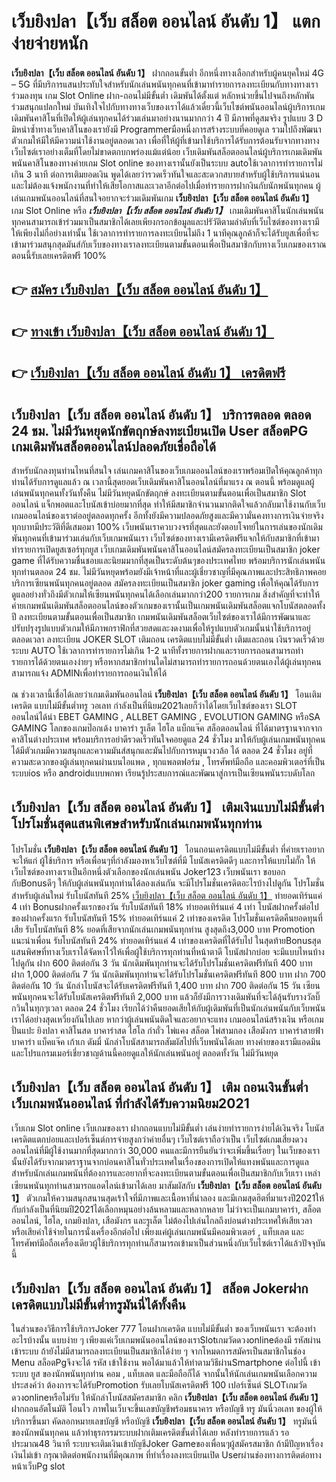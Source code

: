 # เว็บยิงปลา【เว็บ สล็อต ออนไลน์ อันดับ 1】  แตกง่ายจ่ายหนัก

**เว็บยิงปลา【เว็บ สล็อต ออนไลน์ อันดับ 1】** ฝากถอนขั้นต่ำ  อีกหนึ่งทางเลือกสำหรับผู้คนยุคใหม่ 4G – 5G ที่มีบริการแสนประทับใจสำหรับนักเล่นพนันทุกคนที่เข้ามาทำรายการลงทะเบียนกับทางทางเราร่วมลงทุน เกม Slot Online ฝาก-ถอนไม่มีขั้นต่ำ เดิมพันได้ตั้งแต่ หลักหน่วยขึ้นไปจนถึงหลักพัน ร่วมสนุกแปลกใหม่ บันเทิงใจไปกับทางทางเว็บของเราได้แล้วเดี๋ยวนี้เว็บไซต์พนันออนไลน์ผู้บริการเกมเดิมพันคาสิโนที่เปิดให้ผู้เล่นทุกคนได้ร่วมเล่นมาอย่างนานมากกว่า 4 ปี มีภาพที่ดูสมจริง รูปแบบ 3 D
มิหนำซ้ำทางเว็บคาสิโนของเรายังมี Programmerมือหนึ่งการสร้างระบบที่คอยดูเล  รวมไปถึงพัฒนาตัวเกมให้มีให้มีความน่าใช้งานอยู่ตลอดเวลา เพื่อที่ให้ผู้ที่เข้ามาใช้บริการได้รับการต้อนรับจากทางทางเว็บไซต์เราอย่างเต็มที่โดยไม่ขาดตกบกพร่องแม้แต่น้อย เว็บเดิมพันสล็อตออนไลน์ผู้บริการเกมเดิมพันพนันคาสิโนของทางค่ายเกม Slot online ของทางเรานั้นยังเป็นระบบ autoใช้เวลาการทำรายการไม่เกิน 3 นาที ต่อการเติมยอดเงิน พูดได้เลยว่ารวดเร็วทันใจและสะดวกสบายสำหรับผู้ใช้บริการแน่นอนและไม่ต้องแจ้งพนักงานที่ทำให้เสียโอกาสและเวลาอีกต่อไปเมื่อทำรายการฝากงินกับนักพนันทุกคน
ผู้เล่นเกมพนันออนไลน์ที่สนใจอยากจะร่วมเดิมพันเกม **เว็บยิงปลา【เว็บ สล็อต ออนไลน์ อันดับ 1】** เกม Slot Online หรือ ***เว็บยิงปลา【เว็บ สล็อต ออนไลน์ อันดับ 1】*** เกมเดิมพันคาสิโนนักเล่นพนันทุกคนสามารถเข้าร่วมมาเป็นสมาชิกได้เลยเพียงกรอกข้อมูลและปรัวัติตามลำดับที่เว็บไซต์ของทางเรามีให้เพียงไม่กี่อย่างเท่านั้น ใช้เวลาการทำรายการลงทะเบียนไม่ถึง 1 นาทีคุณลูกค้าก็จะได้รับยูสเพื่อที่จะเข้ามาร่วมสนุกสุดมันส์กับเว็บของทางเราลงทะเบียนตามขั้นตอนเพื่อเป็นสมาชิกกับทางเว็บเกมของเราณ ตอนนี้รับเลยเครดิตฟรี 100%

## 👉 [สมัคร เว็บยิงปลา【เว็บ สล็อต ออนไลน์ อันดับ 1】](https://archa888.com/)
## 👉 [ทางเข้า เว็บยิงปลา【เว็บ สล็อต ออนไลน์ อันดับ 1】](https://archa888.com/)
## 👉 [เว็บยิงปลา【เว็บ สล็อต ออนไลน์ อันดับ 1】 เครดิตฟรี](https://archa888.com/)

## เว็บยิงปลา【เว็บ สล็อต ออนไลน์ อันดับ 1】 บริการตลอด ตลอด 24 ชม. ไม่มีวันหยุดนักขัตฤกษ์ลงทะเบียนเปิด User สล็อตPG เกมเดิมพันสล็อตออนไลน์ปลอดภัยเชื่อถือได้

สำหรับนักลงทุนท่านไหนที่สนใจ เล่นเกมคาสิโนของเว็บเกมออนไลน์ของเราพร้อมเปิดให้คุณลูกค้าทุกท่านได้รับการดูแลแล้ว ณ เวลานี้สุดยอดเว็บเดิมพันคาสิโนออนไลน์ที่มาแรง ณ ตอนนี้ พร้อมดูแลผู้เล่นพนันทุกคนทั้งวันทั้งคืน ไม่มีวันหยุดนักขัตฤกษ์ ลงทะเบียนตามขั้นตอนเพื่อเป็นสมาชิก Slot ออนไลน์ แจ็กพอตและโบนัสเข้าบ่อยมากที่สุด ทำให้มีสมาชิกจำนวนมากติดใจแล้วกลับมาใช้งานกับเว็บเกมออนไลน์ของเราต่ออยู่ตลอดทุกครั้ง อีกทั้งยังมีความปลอดภัยสูงและมีความั่นคงทางการเงินจ่ายจริงทุกบาทมีประวัติที่ดีเสมอมา 100% เว็บพนันเราควบวงจรที่สุดและยังตอบโจทย์ในการเล่นของนักเดิมพันทุกคนที่เข้ามาร่วมเล่นกับเว็บเกมพนันเรา
เว็บไซต์ของทางเรามีเครดิตฟรีแจกให้กับสมาชิกที่เข้ามาทำรายการเปิดยูสเซอร์ทุกยูส เว็บเกมเดิมพันพนันคาสิโนออนไลน์สมัครลงทะเบียนเป็นสมาชิก joker game ที่ได้รับความชื่นชอบและนิยมมากที่สุดเป็นระดับต้นๆของประเทศไทย พร้อมบริการนักเล่นพนันทุกท่านตลอด 24 ชม. ไม่มีวันหยุดพร้อมยังมีเจ้าหน้าที่และผู้เชี่ยวชาญที่มีคุณภาพและประสิทธิภาพคอยบริการเซียนพนันทุกคนอยู่ตลอด สมัครลงทะเบียนเป็นสมาชิก joker gaming เพื่อให้คุณได้รับการดูแลอย่างทั่วถึงมีตัวเกมให้เซียนพนันทุกคนได้เลือกเล่นมากกว่า200 รายการเกม
สิ่งสำคัญที่จะทำให้ค่ายเกมพนันเดิมพันสล็อตออนไลน์ของตัวเกมของเรานั้นเป็นเกมพนันเดิมพันสล็อตแจกโบนัสตลอดทั้งปี ลงทะเบียนตามขั้นตอนเพื่อเป็นสมาชิก  เกมพนันเดิมพันสล็อตเว็บไซต์ของเราได้มีการพัฒนาและปรับปรุงรูปแบบตัวเกมให้มีภาพกราฟิกที่สวยสดและงดงามเพื่อให้รูปแบบตัวเกมนั้นน่าใช้บริการอยู่ตลอดเวลา ลงทะเบียน JOKER SLOT เติมถอน เครดิตแบบไม่มีขั้นต่ำ เติมและถอน เงินรวดเร็วด้วยระบบ AUTO ใช้เวลาการทำรายการไม่เกิน 1-2 นาทีทั้งรายการฝากและรายการถอนสามารถทำรายการได้ด้วยตนเองง่ายๆ หรือหากสมาชิกท่านใดไม่สามารถทำรายการถอนด้วยตนเองได้ผู้เล่นทุกคนสามารถแจ้ง ADMINเพื่อทำรายการถอนเงินให้ได้

ณ ช่วงเวลานี้เชื่อได้เลยว่าเกมเดิมพันออนไลน์ **เว็บยิงปลา【เว็บ สล็อต ออนไลน์ อันดับ 1】** โอนเติมเครดิต แบบไม่มีขั้นต่ำทรู วอเลท กำลังเป็นที่นิยม2021เลยก็ว่าได้โดยเว็บไซต์ของเรา SLOT ออนไลน์ได้นำ EBET GAMING , ALLBET GAMING , EVOLUTION GAMING หรือSA GAMING โลกของเกมป๊อกเด้ง บาคาร่า รูเล็ต ไฮโล แบ็กแจ๊ค สล็อตออนไลน์ ที่ได้มาตรฐานจากจากคาสิโนต่างประเทศ พร้อมบริการอย่าดีรวดเร็วทันใจคอยดูแล 24 ชั่วโมง มาให้กับผู้เล่นเกมพนันทุกคน ได้มีตัวเกมมีความสนุกและความมันส์สนุกและมันไปกับการหมุนวงวล้อ ได้ ตลอด 24 ชั่วโมง อยู่ที่ความสะดวกของผู้เล่นทุกคนผ่านบนไอแพด , ทุกแพลตฟอร์ม , โทรศัพท์มือถือ และคอมพิวเตอร์ที่เป็นระบบios หรือ androidแบบพกพา เรียนรู้ประสบการณ์และพัฒนาสู่การเป็นเซียนพนันระบดับโลก

## เว็บยิงปลา【เว็บ สล็อต ออนไลน์ อันดับ 1】 เติมเงินแบบไม่มีขั้นต่ำ โปรโมชั่นสุดแสนพิเศษสำหรับนักเล่นเกมพนันทุกท่าน

โปรโมชั่น **เว็บยิงปลา【เว็บ สล็อต ออนไลน์ อันดับ 1】** โอนถอนเครดิตแบบไม่มีขั้นต่ำ ที่ค่ายเราอยากจะให้แก่  ผู้ใช้บริการ หรือเพื่อนๆที่กำลังมองหาเว็บไซต์ที่มี โบนัสเครดิตดีๆ และการให้แบบไม่กั๊ก ให้เว็บไซต์ของทางเราเป็นอีกหนึ่งตัวเลือกของนักเล่นพนัน Joker123 เว็บพนันเรา ขอบอกกับBonusดีๆ ให้กับผู้เล่นพนันทุกท่านได้ลองเล่นกัน จะมีโปรโมชั่นเครดิตอะไรบ้างไปดูกัน
โปรโมชั่นสำหรับผู้เล่นใหม่ รับโบนัสทันที 25% [เว็บยิงปลา【เว็บ สล็อต ออนไลน์ อันดับ 1】](https://archa888.com/) ทำยอดเทิร์นแค่ 4 เท่า
Bonusฝากครั้งแรกของวัน รับโบนัสทันที 18% ทำยอดเทิร์นแค่ 4 เท่า
โบนัสฝากครั้งต่อไปของฝากครั้งแรก รับโบนัสทันที 15% ทำยอดเทิร์นแค่ 2 เท่าของเครดิต
โปรโมชั่นเครดิตคืนยอดทุนที่เสีย รับโบนัสทันที 8% ยอดที่เสียจากนักเล่นเกมพนันทุกท่าน สูงสุดถึง3,000 บาท
 Promotion แนะนำเพื่อน รับโบนัสทันที 24% ทำยอดเทิร์นแค่ 4 เท่าของเครดิตที่ได้รับไป
ในสุดท้ายBonusสุดแสนพิศษที่ทางเว็บเราได้จัดหาไว้ให้เพื่อผู้ใช้บริการทุกท่านที่หน้าตาดี โบนัสฝากบ่อย จะมีแบบไหนบ้างไปดูกัน
ฝาก 600 ติดต่อกัน 3 วัน นักเดิมพันทุกท่านจะได้รับโปรโมชั่นเครดิตฟรีทันที 400 บาท
ฝาก 1,000 ติดต่อกัน 7 วัน นักเดิมพันทุกท่านจะได้รับโปรโมชั่นเครดิตฟรีทันที 800 บาท
ฝาก 700 ติดต่อกัน 10 วัน นักล่าโบนัสจะได้รับเครดิตฟรีทันที 1,400 บาท
ฝาก 700 ติดต่อกัน 15 วัน เซียนพนันทุกคนจะได้รับโบนัสเครดิตฟรีทันที 2,000 บาท
แล้วก็ยังมีการวางเดิมพันที่จะได้ลุ้นรับรางวัลบิ๊กวินในทุกๆเวลา ตลอด 24 ชั่วโมง เรียกได้ว่าคืนยอดเสียให้กับผู้เดิมพันที่เป็นนักเล่นพนันกับเว็บพนันเราได้อย่างสุดเหวี่ยงกันไปเลย หากว่าผู้เล่นพนันติดใจและอยากจะแทง เกมออนไลน์สร้างเงิน หรือเกมปั่นแปะ ยิงปลา คาสิโนสด บาคาร่าสด ไฮโล กำถั่ว ไพ่แคง สล็อต ไพ่สามกอง เสือมังกร บาคาร่าสายฟ้า บาคาร่า แบ็คแจ๊ค เก้าเก ดัมมี่ นักล่าโบนัสสามารถสัมผัสไปที่เว็บพนันได้เลย ทางค่ายของเรามีแอดมินและโปรแกรมเมอร์เชี่ยวชาญด้านนี้คอยดูแลให้นักเล่นพนันอยู่ ตลอดทั้งวัน ไม่มีวันหยุด

## เว็บยิงปลา【เว็บ สล็อต ออนไลน์ อันดับ 1】 เติม ถอนเงินขั้นต่ำ  เว็บเกมพนันออนไลน์ ที่กำลังได้รับความนิยม2021

เว็บเกม Slot online เว็บเกมของเรา ฝากถอนแบบไม่มีขั้นต่ำ เล่นง่ายทำรายการง่ายได้เงินจริง โบนัสเครดิตแตกบ่อยและเปอร์เซ็นต์การจ่ายสูงกว่าค่ายอื่นๆ เว็บไซต์เราถือว่าเป็น เว็บไซต์เกมเสี่ยงดวงออนไลน์ที่มีผู้ใช้งานมากที่สุดมากกว่า 30,000 คนและมีการยืนยันว่าจะเพิ่มขึ้นเรื่อยๆ ในเว็บของเรานั้นยังได้รับจากมาตราฐานจากบ่อนคาสิโนทั่วประเทศในเรื่องของการเปิดให้แทงพนันและการดูแล สำหรับนักเล่นเกมพนันที่ต้องการและอยากที่จะลงทะเบียนตามขั้นตอนเพื่อเป็นสมาชิกกับเว็บเรา เหล่าเซียนพนันทุกท่านสามารถแอดไลน์เข้ามาได้เลย
	มาสัมผัสกับ **เว็บยิงปลา【เว็บ สล็อต ออนไลน์ อันดับ 1】** ตัวเกมให้ความสนุกสนานสุดเร้าใจที่มีภาพและเนื้อหาที่น่าลอง และมีเกมสุดฮิตที่มาแรงปี2021ให้กับกำลังเป็นที่นิยมปี2021ได้เลือกหมุนอย่างล้นหลามและหลากหลาย  ไม่ว่าจะเป็นเกมบาคาร่า, สล็อตออนไลน์, ไฮโล, เกมยิงปลา, เสือมังกร และรูเล็ต ไม่ต้องไปเล่นไกลถึงบ่อนต่างประเทศให้เสียเวลา หรือเสียค่าใช้จ่ายในการนั่งเครื่องอีกต่อไป เพียงแค่ผู้เล่นเกมพนันมีคอมพิวเตอร์ , แท็บเลต และโทรศัพท์มือถือเครื่องเดียวผู้ใช้บริการทุกท่านก็สามารถเข้ามาเป็นส่วนหนึ่งกับเว็บไซต์เราได้แล้วปัจจุบันนี้

## เว็บยิงปลา【เว็บ สล็อต ออนไลน์ อันดับ 1】 สล็อต Jokerฝากเครดิตแบบไม่มีขั้นต่ำทรูมันนี่ได้ทั้งคืน

ในส่วนของวิธีการใช้บริการJoker 777 โอนฝากเครดิต แบบไม่มีขั้นต่ำ ของเว็บพนันเรา จะต้องทำอะไรบ้างนั้น แบบง่าย ๆ เพียงแค่เว็บเกมพนันออนไลน์ของเราSlotเกมวัดดวงonlineต้องมี รหัสผ่าน เข้าระบบ ถ้ายังไม่มีสามารถลงทะเบียนเป็นสมาชิกได้ง่าย ๆ จากโหมดการสมัครเป็นสมาชิกในช่อง Menu สล็อตPgจึงจะได้ รหัส เข้าใช้งาน พอได้มาแล้วให้ทำตามวิธีผ่านSmartphone ต่อไปนี้
เข้าระบบ ยูส  ของนักพนันทุกท่าน คอม , แท็บเลต และมือถือก็ได้
จากนั้นให้นักเล่นเกมพนันเลือกความประสงค์ว่า ต้องการจะได้รับPromotion รับเลยโบนัสเครดิตฟรี 100 เปอร์เซ็นต์ SLOTเกมวัดดวงonlineหรือไม่รับ
ให้นักล่าโบนัสสมัครสมาชิก คลิก **เว็บยิงปลา【เว็บ สล็อต ออนไลน์ อันดับ 1】** ฝากถอนอัตโนมัติ โอนไว ภาพในเว็บจะขึ้นเลขบัญชีพร้อมธนาคาร หรือบัญชี ทรู มันนี่วอเลท ของผู้ให้บริการขึ้นมา
คัดลอกหมายเลขบัญชี หรือบัญชี **เว็บยิงปลา【เว็บ สล็อต ออนไลน์ อันดับ 1】** ทรูมันนี่ ของนักพนันทุกคน แล้วทำธุรกรรมระบบฝากเติมเครดิตขั้นต่ำได้เลย
หลังทำรายการแล้ว รอประมาณ48 วินาที ระบบจะเติมเงินเข้าบัญชีJoker Gameของเพื่อนๆผู้สมัครสมาชิก
ถ้ามีปัญหาเรื่องเงินไม่เข้า กรุณาติดต่อพนักงานที่มีคุณภาพ ที่ทำเรื่องลงทะเบียนเปิด Userผ่านช่องทางการติดต่อทางหน้าเว็บPg slot


